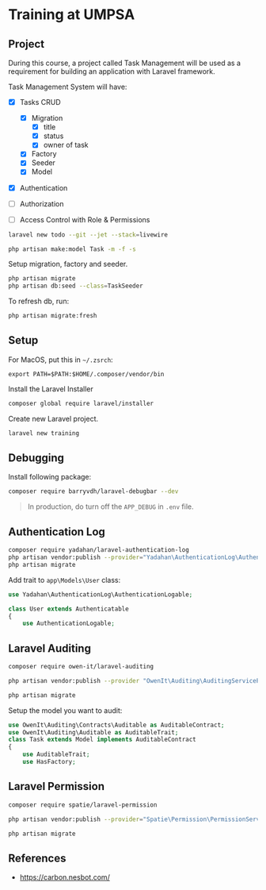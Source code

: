 # Training at UMPSA

## Project

During this course, a project called Task Management will be used as a requirement for building an application with Laravel framework.

Task Management System will have:

-   [x] Tasks CRUD

    -   [x] Migration
        -   [x] title
        -   [x] status
        -   [x] owner of task
    -   [x] Factory
    -   [x] Seeder
    -   [x] Model

-   [x] Authentication
-   [ ] Authorization
-   [ ] Access Control with Role & Permissions

```bash
laravel new todo --git --jet --stack=livewire
```

```bash
php artisan make:model Task -m -f -s
```

Setup migration, factory and seeder.

```bash
php artisan migrate
php artisan db:seed --class=TaskSeeder
```

To refresh db, run:

```bash
php artisan migrate:fresh
```

## Setup

For MacOS, put this in `~/.zsrch`:

```plaintext
export PATH=$PATH:$HOME/.composer/vendor/bin
```

Install the Laravel Installer

```bash
composer global require laravel/installer
```

Create new Laravel project.

```bash
laravel new training
```

## Debugging

Install following package:

```bash
composer require barryvdh/laravel-debugbar --dev
```

> In production, do turn off the `APP_DEBUG` in `.env` file.

## Authentication Log

```bash
composer require yadahan/laravel-authentication-log
php artisan vendor:publish --provider="Yadahan\AuthenticationLog\AuthenticationLogServiceProvider"
php artisan migrate
```

Add trait to `app\Models\User` class:

```php
use Yadahan\AuthenticationLog\AuthenticationLogable;

class User extends Authenticatable
{
    use AuthenticationLogable;
```

## Laravel Auditing

```bash
composer require owen-it/laravel-auditing
```

```bash
php artisan vendor:publish --provider "OwenIt\Auditing\AuditingServiceProvider" --tag="migrations"
```

```bash
php artisan migrate
```

Setup the model you want to audit:

```php
use OwenIt\Auditing\Contracts\Auditable as AuditableContract;
use OwenIt\Auditing\Auditable as AuditableTrait;
class Task extends Model implements AuditableContract
{
    use AuditableTrait;
    use HasFactory;
```

## Laravel Permission

```bash
composer require spatie/laravel-permission
```

```bash
php artisan vendor:publish --provider="Spatie\Permission\PermissionServiceProvider"
```

```bash
php artisan migrate
```

## References

-   <https://carbon.nesbot.com/>
